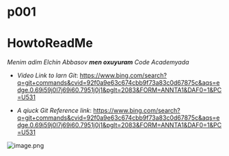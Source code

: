 # p001
# HowtoReadMe #

*Menim adim Elchin  Abbasov ***men oxuyuram*** Code Academyada*

- _Video Link to larn Git_: https://www.bing.com/search?q=git+commands&cvid=92f0a9e63c674cbb9f73a83c0d67875c&aqs=edge.0.69i59j0l7j69i60.7951j0j1&pglt=2083&FORM=ANNTA1&DAF0=1&PC=U531

- _A qiuck  Git Reference link_: https://www.bing.com/search?q=git+commands&cvid=92f0a9e63c674cbb9f73a83c0d67875c&aqs=edge.0.69i59j0l7j69i60.7951j0j1&pglt=2083&FORM=ANNTA1&DAF0=1&PC=U531


![image.png](https://www.bing.com/images/search?view=detailV2&ccid=th0%2bIB1d&id=FDD16F9DF041E5D019957CC6F3B7E066B7A070A8&thid=OIP.th0-IB1de0ntBXhbU4XjpAHaEu&mediaurl=https%3a%2f%2fbipbap.ru%2fwp-content%2fuploads%2f2017%2f09%2f412407_lamborghini_2560x1701_www.Gde-Fon.com_-e1610616933618-1536x981.jpg&cdnurl=https%3a%2f%2fth.bing.com%2fth%2fid%2fR.b61d3e201d5d7b49ed05785b5385e3a4%3frik%3dqHCgt2bgt%252fPGfA%26pid%3dImgRaw%26r%3d0&exph=981&expw=1536&q=%d0%ba%d0%b0%d1%80%d1%82%d0%b8%d0%bd%d0%ba%d0%b8+%d0%bc%d0%b0%d1%88%d0%b8%d0%bd&simid=608021456705097488&FORM=IRPRST&ck=B004325E4B98BAC4F18C2E275B391E13&selectedIndex=0&ajaxhist=0&ajaxserp=0)